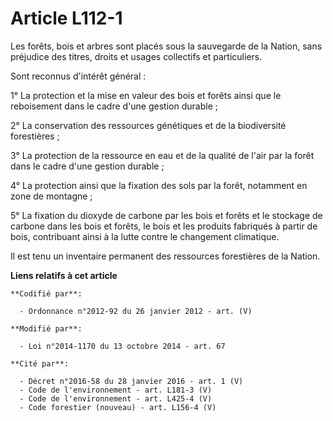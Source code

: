 # Article L112-1

Les forêts, bois et arbres sont placés sous la sauvegarde de la Nation, sans préjudice des titres, droits et usages
collectifs et particuliers.

Sont reconnus d'intérêt général :

1° La protection et la mise en valeur des bois et forêts ainsi que le reboisement dans le cadre d'une gestion durable ;

2° La conservation des ressources génétiques et de la biodiversité forestières ;

3° La protection de la ressource en eau et de la qualité de l'air par la forêt dans le cadre d'une gestion durable ;

4° La protection ainsi que la fixation des sols par la forêt, notamment en zone de montagne ;

5° La fixation du dioxyde de carbone par les bois et forêts et le stockage de carbone dans les bois et forêts, le bois et les
produits fabriqués à partir de bois, contribuant ainsi à la lutte contre le changement climatique.

Il est tenu un inventaire permanent des ressources forestières de la Nation.

**Liens relatifs à cet article**

	**Codifié par**:

	  - Ordonnance n°2012-92 du 26 janvier 2012 - art. (V)

	**Modifié par**:

	  - Loi n°2014-1170 du 13 octobre 2014 - art. 67

	**Cité par**:

	  - Décret n°2016-58 du 28 janvier 2016 - art. 1 (V)
	  - Code de l'environnement - art. L181-3 (V)
	  - Code de l'environnement - art. L425-4 (V)
	  - Code forestier (nouveau) - art. L156-4 (V)
